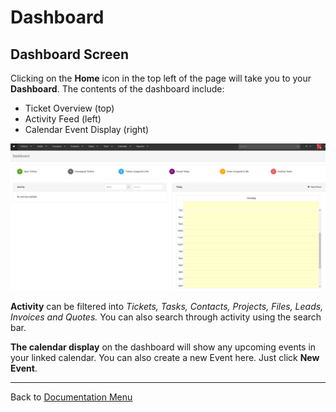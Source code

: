 # Dashboard

## Dashboard Screen

Clicking on the **Home** icon in the top left of the page will take you to your **Dashboard**. The contents of the dashboard include:

* Ticket Overview (top)
* Activity Feed (left)
* Calendar Event Display (right)

![dashboard01](/images/dashboard/dashboard.png)

**Activity** can be filtered into *Tickets, Tasks, Contacts, Projects, Files, Leads, Invoices and Quotes.* You can also search through activity using the search bar.

**The calendar display** on the dashboard will show any upcoming events in your linked calendar. You can also create a new Event here. Just click **New Event**.


-------------------------------------------
Back to [Documentation Menu](?file=Index.md)